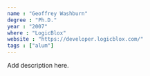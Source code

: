 ```yaml
---
name : "Geoffrey Washburn"
degree : "Ph.D."
year : "2007"
where : "LogicBlox"
website : "https://developer.logicblox.com/"
tags : ["alum"]
---
```

Add description here.
